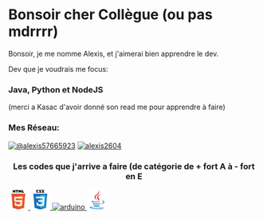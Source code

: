 # Bonsoir cher Collègue (ou pas mdrrrr) 

Bonsoir, je me nomme Alexis, et j'aimerai bien apprendre le dev.

Dev que je voudrais me focus: 
### Java, Python et NodeJS

(merci a Kasac d'avoir donné son read me pour apprendre à faire)

<h3 align="center"></h3>

<h3 align="left">Mes Réseau:</h3>
<p align="left">
<a href="https://twitter.com/@alexis57665923" target="blank"><img align="center" src="https://raw.githubusercontent.com/rahuldkjain/github-profile-readme-generator/master/src/images/icons/Social/twitter.svg" alt="@alexis57665923" height="30" width="40" /></a>
<a href="https://discord.gg/alexis2604" target="blank"><img align="center" src="https://raw.githubusercontent.com/rahuldkjain/github-profile-readme-generator/master/src/images/icons/Social/discord.svg" alt="alexis2604" height="30" width="40" /></a>
</p>

<h3 align="center"> Les codes que j'arrive a faire (de catégorie de + fort A à - fort en E </h3>
<p align="left"> <a href="https://www.arduino.cc/" target="_blank" rel="noreferrer"> 
</a> <a href="https://www.w3.org/html/" target="_blank" rel="noreferrer"> <img src="https://raw.githubusercontent.com/devicons/devicon/master/icons/html5/html5-original-wordmark.svg" alt="html5" width="40" height="40"/> </a> 
<a href="https://www.w3schools.com/css/" target="_blank" rel="noreferrer"> <img src="https://raw.githubusercontent.com/devicons/devicon/master/icons/css3/css3-original-wordmark.svg" alt="css3" width="40" height="40"/> 
<img src="https://cdn.worldvectorlogo.com/logos/arduino-1.svg" alt="arduino" width="40" height="40"/> </a> 
<a href="https://www.java.com" target="_blank" rel="noreferrer">  <img src="https://raw.githubusercontent.com/devicons/devicon/master/icons/java/java-original.svg" alt="java" width="40" height="40"/> </a> </p>
